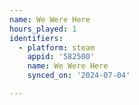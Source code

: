 ```yaml
---
name: We Were Here
hours_played: 1
identifiers:
  - platform: steam
    appid: '582500'
    name: We Were Here
    synced_on: '2024-07-04'

---
```

